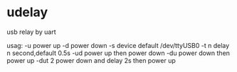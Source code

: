 # udelay
usb relay by uart 

usag:
	-u	 power up
	-d	 power down
	-s	 device default /dev/ttyUSB0
	-t n	 delay n second,default 0.5s
	-ud	 power up then power down
	-du	 power down then power up
 	-dut 2	 power down and delay 2s then power up
